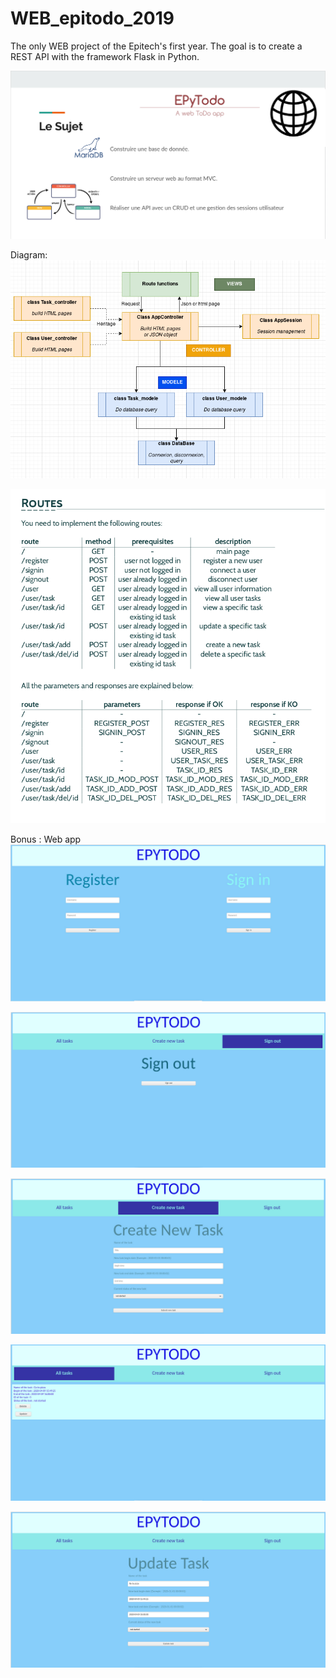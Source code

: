 # WEB_epitodo_2019

The only WEB project of the Epitech's first year.
The goal is to create a REST API with the framework Flask in Python.

![Subject](/github/subject.png)

Diagram:
![Subject](/github/diagram.png)

![Subject](/github/routes.png)

Bonus : Web app
![Subject](/github/login.png)

![Subject](/github/signout.png)

![Subject](/github/create.png)

![Subject](/github/show.png)

![Subject](/github/update.png)
